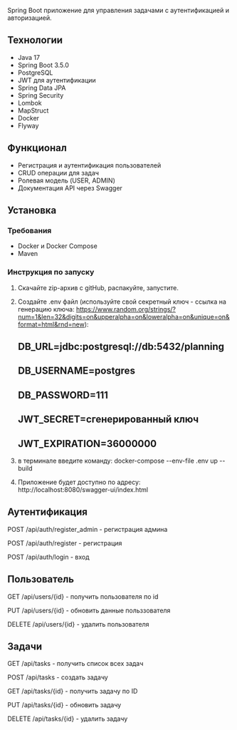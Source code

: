 Spring Boot приложение для управления задачами с аутентификацией и авторизацией.

## Технологии

- Java 17
- Spring Boot 3.5.0
- PostgreSQL
- JWT для аутентификации
- Spring Data JPA
- Spring Security
- Lombok
- MapStruct
- Docker
- Flyway

## Функционал

- Регистрация и аутентификация пользователей
- CRUD операции для задач
- Ролевая модель (USER, ADMIN)
- Документация API через Swagger

## Установка

### Требования

- Docker и Docker Compose
- Maven

### Инструкция по запуску

1. Скачайте zip-архив с gitHub, распакуйте, запустите.
2. Создайте .env файл (используйте свой секретный ключ - ссылка на генерацию ключа: https://www.random.org/strings/?num=1&len=32&digits=on&upperalpha=on&loweralpha=on&unique=on&format=html&rnd=new):

   ## DB_URL=jdbc:postgresql://db:5432/planning
   ## DB_USERNAME=postgres
   ## DB_PASSWORD=111
   ## JWT_SECRET=сгенерированный ключ
   ## JWT_EXPIRATION=36000000

3. в терминале введите команду: docker-compose --env-file .env up --build 
4. Приложение будет доступно по адресу: http://localhost:8080/swagger-ui/index.html


## Аутентификация
POST /api/auth/register_admin - регистрация админа

POST /api/auth/register - регистрация

POST /api/auth/login - вход

## Пользователь
GET /api/users/{id} - получить пользователя по id

PUT /api/users/{id} - обновить данные польззователя

DELETE /api/users/{id} - удалить пользователя

## Задачи
GET /api/tasks - получить список всех задач

POST /api/tasks - создать задачу

GET /api/tasks/{id} - получить задачу по ID

PUT /api/tasks/{id} - обновить задачу

DELETE /api/tasks/{id} - удалить задачу